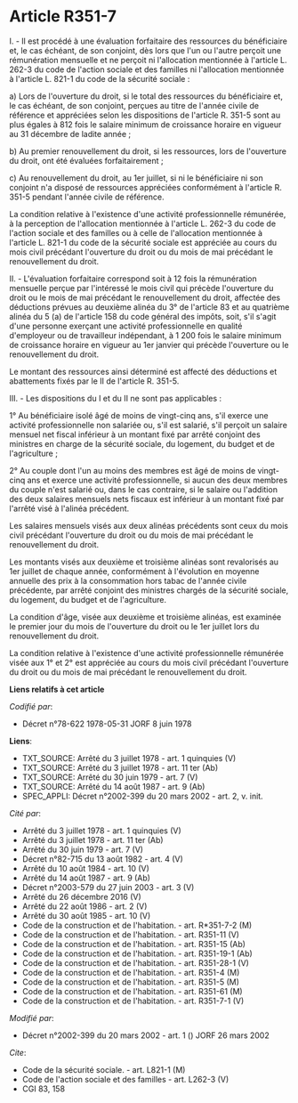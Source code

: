 # Article R351-7

I. - Il est procédé à une évaluation forfaitaire des ressources du bénéficiaire et, le cas échéant, de son conjoint, dès lors
que l'un ou l'autre perçoit une rémunération mensuelle et ne perçoit ni l'allocation mentionnée à l'article L. 262-3 du code
de l'action sociale et des familles ni l'allocation mentionnée à l'article L. 821-1 du code de la sécurité sociale :

a) Lors de l'ouverture du droit, si le total des ressources du bénéficiaire et, le cas échéant, de son conjoint, perçues au
titre de l'année civile de référence et appréciées selon les dispositions de l'article R. 351-5 sont au plus égales à 812
fois le salaire minimum de croissance horaire en vigueur au 31 décembre de ladite année ;

b) Au premier renouvellement du droit, si les ressources, lors de l'ouverture du droit, ont été évaluées forfaitairement ;

c) Au renouvellement du droit, au 1er juillet, si ni le bénéficiaire ni son conjoint n'a disposé de ressources appréciées
conformément à l'article R. 351-5 pendant l'année civile de référence.

La condition relative à l'existence d'une activité professionnelle rémunérée, à la perception de l'allocation mentionnée à
l'article L. 262-3 du code de l'action sociale et des familles ou à celle de l'allocation mentionnée à l'article L. 821-1 du
code de la sécurité sociale est appréciée au cours du mois civil précédant l'ouverture du droit ou du mois de mai précédant
le renouvellement du droit.

II. - L'évaluation forfaitaire correspond soit à 12 fois la rémunération mensuelle perçue par l'intéressé le mois civil qui
précède l'ouverture du droit ou le mois de mai précédant le renouvellement du droit, affectée des déductions prévues au
deuxième alinéa du 3° de l'article 83 et au quatrième alinéa du 5 (a) de l'article 158 du code général des impôts, soit, s'il
s'agit d'une personne exerçant une activité professionnelle en qualité d'employeur ou de travailleur indépendant, à 1 200
fois le salaire minimum de croissance horaire en vigueur au 1er janvier qui précède l'ouverture ou le renouvellement du
droit.

Le montant des ressources ainsi déterminé est affecté des déductions et abattements fixés par le II de l'article R. 351-5.

III. - Les dispositions du I et du II ne sont pas applicables :

1° Au bénéficiaire isolé âgé de moins de vingt-cinq ans, s'il exerce une activité professionnelle non salariée ou, s'il est
salarié, s'il perçoit un salaire mensuel net fiscal inférieur à un montant fixé par arrêté conjoint des ministres en charge
de la sécurité sociale, du logement, du budget et de l'agriculture ;

2° Au couple dont l'un au moins des membres est âgé de moins de vingt-cinq ans et exerce une activité professionnelle, si
aucun des deux membres du couple n'est salarié ou, dans le cas contraire, si le salaire ou l'addition des deux salaires
mensuels nets fiscaux est inférieur à un montant fixé par l'arrêté visé à l'alinéa précédent.

Les salaires mensuels visés aux deux alinéas précédents sont ceux du mois civil précédant l'ouverture du droit ou du mois de
mai précédant le renouvellement du droit.

Les montants visés aux deuxième et troisième alinéas sont revalorisés au 1er juillet de chaque année, conformément à
l'évolution en moyenne annuelle des prix à la consommation hors tabac de l'année civile précédente, par arrêté conjoint des
ministres chargés de la sécurité sociale, du logement, du budget et de l'agriculture.

La condition d'âge, visée aux deuxième et troisième alinéas, est examinée le premier jour du mois de l'ouverture du droit ou
le 1er juillet lors du renouvellement du droit.

La condition relative à l'existence d'une activité professionnelle rémunérée visée aux 1° et 2° est appréciée au cours du
mois civil précédant l'ouverture du droit ou du mois de mai précédant le renouvellement du droit.

**Liens relatifs à cet article**

_Codifié par_:

  - Décret n°78-622 1978-05-31 JORF 8 juin 1978

**Liens**:

  - TXT_SOURCE: Arrêté du 3 juillet 1978 - art. 1 quinquies (V)
  - TXT_SOURCE: Arrêté du 3 juillet 1978 - art. 11 ter (Ab)
  - TXT_SOURCE: Arrêté du 30 juin 1979 - art. 7 (V)
  - TXT_SOURCE: Arrêté du 14 août 1987 - art. 9 (Ab)
  - SPEC_APPLI: Décret n°2002-399 du 20 mars 2002 - art. 2, v. init.

_Cité par_:

  - Arrêté du 3 juillet 1978 - art. 1 quinquies (V)
  - Arrêté du 3 juillet 1978 - art. 11 ter (Ab)
  - Arrêté du 30 juin 1979 - art. 7 (V)
  - Décret n°82-715 du 13 août 1982 - art. 4 (V)
  - Arrêté du 10 août 1984 - art. 10 (V)
  - Arrêté du 14 août 1987 - art. 9 (Ab)
  - Décret n°2003-579 du 27 juin 2003 - art. 3 (V)
  - Arrêté du 26 décembre 2016 (V)
  - Arrêté du 22 août 1986 - art. 2 (V)
  - Arrêté du 30 août 1985 - art. 10 (V)
  - Code de la construction et de l'habitation. - art. R*351-7-2 (M)
  - Code de la construction et de l'habitation. - art. R351-11 (V)
  - Code de la construction et de l'habitation. - art. R351-15 (Ab)
  - Code de la construction et de l'habitation. - art. R351-19-1 (Ab)
  - Code de la construction et de l'habitation. - art. R351-28-1 (V)
  - Code de la construction et de l'habitation. - art. R351-4 (M)
  - Code de la construction et de l'habitation. - art. R351-5 (M)
  - Code de la construction et de l'habitation. - art. R351-61 (M)
  - Code de la construction et de l'habitation. - art. R351-7-1 (V)

_Modifié par_:

  - Décret n°2002-399 du 20 mars 2002 - art. 1 () JORF 26 mars 2002

_Cite_:

  - Code de la sécurité sociale. - art. L821-1 (M)
  - Code de l'action sociale et des familles - art. L262-3 (V)
  - CGI 83, 158

